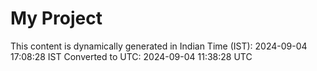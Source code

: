 # My Project

This content is dynamically generated in Indian Time (IST): 2024-09-04 17:08:28 IST
Converted to UTC: 2024-09-04 11:38:28 UTC
